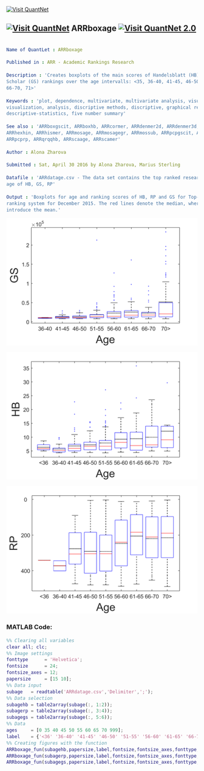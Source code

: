 
[<img src="https://github.com/QuantLet/Styleguide-and-FAQ/blob/master/pictures/banner.png" width="880" alt="Visit QuantNet">](http://quantlet.de/index.php?p=info)

## [<img src="https://github.com/QuantLet/Styleguide-and-Validation-procedure/blob/master/pictures/qloqo.png" alt="Visit QuantNet">](http://quantlet.de/) **ARRboxage** [<img src="https://github.com/QuantLet/Styleguide-and-Validation-procedure/blob/master/pictures/QN2.png" width="60" alt="Visit QuantNet 2.0">](http://quantlet.de/d3/ia)

```yaml

Name of QuantLet : ARRboxage

Published in : ARR - Academic Rankings Research

Description : 'Creates boxplots of the main scores of Handelsblatt (HB), RePEc (RP) and Google
Scholar (GS) rankings over the age intervalls: <35, 36-40, 41-45, 46-50, 51-55, 56-60, 61-65,
66-70, 71>'

Keywords : 'plot, dependence, multivariate, multivariate analysis, visualization, data
visualization, analysis, discriptive methods, discriptive, graphical representation, boxplot,
descriptive-statistics, five number summary'

See also : 'ARRboxgscit, ARRboxhb, ARRcormer, ARRdenmer2d, ARRdenmer3d, ARRhexage, ARRhexcit,
ARRhexhin, ARRhismer, ARRmosage, ARRmosagegr, ARRmossub, ARRpcpgscit, ARRpcphb, ARRpcpmer,
ARRpcprp, ARRqrqqhb, ARRscaage, ARRscamer'

Author : Alona Zharova

Submitted : Sat, April 30 2016 by Alona Zharova, Marius Sterling

Datafile : 'ARRdatage.csv - The data set contains the top ranked researchers and there estimated
age of HB, GS, RP'

Output : 'Boxplots for age and ranking scores of HB, RP and GS for Top-458 scientists within each
ranking system for December 2015. The red lines denote the median, whereas the dotted lines
introduce the mean.'

```

![Picture1](ARRboxage_GS.png)

![Picture2](ARRboxage_HB.png)

![Picture3](ARRboxage_RP.png)


### MATLAB Code:
```matlab
%% Clearing all variables
clear all; clc;
%% Image settings
fonttype      = 'Helvetica';
fontsize      = 24;
fontsize_axes = 12;
papersize     = [15 10];
%% Data input
subage   = readtable('ARRdatage.csv','Delimiter',';');
%% Data selection
subagehb = table2array(subage(:, 1:2));
subagerp = table2array(subage(:, 3:4));
subagegs = table2array(subage(:, 5:6));
%% Data 
ages     = [0 35 40 45 50 55 60 65 70 999];
label    = {'<36' '36-40' '41-45' '46-50' '51-55' '56-60' '61-65' '66-70' '70>'};
%% Creating figures with the function
ARRboxage_fun(subagehb,papersize,label,fontsize,fontsize_axes,fonttype,'ARRboxage_HB','Age','HB',ages)
ARRboxage_fun(subagerp,papersize,label,fontsize,fontsize_axes,fonttype,'ARRboxage_RP','Age','RP',ages)
ARRboxage_fun(subagegs,papersize,label,fontsize,fontsize_axes,fonttype,'ARRboxage_GS','Age','GS',ages)

```
